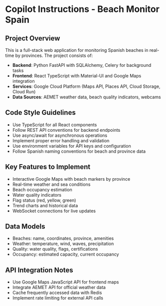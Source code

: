# Copilot Instructions - Beach Monitor Spain

<!-- Use this file to provide workspace-specific custom instructions to Copilot. For more details, visit https://code.visualstudio.com/docs/copilot/copilot-customization#_use-a-githubcopilotinstructionsmd-file -->

## Project Overview
This is a full-stack web application for monitoring Spanish beaches in real-time by provinces. The project consists of:

- **Backend**: Python FastAPI with SQLAlchemy, Celery for background tasks
- **Frontend**: React TypeScript with Material-UI and Google Maps integration
- **Services**: Google Cloud Platform (Maps API, Places API, Cloud Storage, Cloud Run)
- **Data Sources**: AEMET weather data, beach quality indicators, webcams

## Code Style Guidelines
- Use TypeScript for all React components
- Follow REST API conventions for backend endpoints
- Use async/await for asynchronous operations
- Implement proper error handling and validation
- Use environment variables for API keys and configuration
- Follow Spanish naming conventions for beach and province data

## Key Features to Implement
- Interactive Google Maps with beach markers by province
- Real-time weather and sea conditions
- Beach occupancy estimation
- Water quality indicators
- Flag status (red, yellow, green)
- Trend charts and historical data
- WebSocket connections for live updates

## Data Models
- Beaches: name, coordinates, province, amenities
- Weather: temperature, wind, waves, precipitation
- Quality: water quality, flags, certifications
- Occupancy: estimated capacity, current occupancy

## API Integration Notes
- Use Google Maps JavaScript API for frontend maps
- Integrate AEMET API for official weather data
- Cache frequently accessed data with Redis
- Implement rate limiting for external API calls

